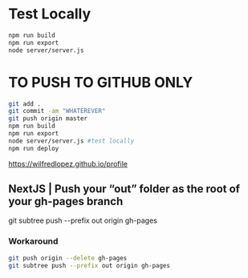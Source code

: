 # Test Locally 
```bash
npm run build
npm run export
node server/server.js
```
# TO PUSH TO GITHUB ONLY
```bash
git add .
git commit -am "WHATEREVER"
git push origin master
npm run build
npm run export
node server/server.js #test locally
npm run deploy
```
https://wilfredlopez.github.io/profile


## NextJS | Push your “out” folder as the root of your gh-pages branch
git subtree push --prefix out origin gh-pages


### Workaround

```bash
git push origin --delete gh-pages
git subtree push --prefix out origin gh-pages
```